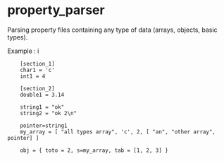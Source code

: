 # property_parser

Parsing property files containing any type of data (arrays, objects, basic types).

Example : 
i
```
	[section_1]
	char1 = 'c'
	int1 = 4

	[section_2]
	double1 = 3.14

	string1 = "ok"
	string2 = "ok 2\n"

	pointer=string1
	my_array = [ "all types array", 'c', 2, [ "an", "other array", pointer] ]

	obj = { toto = 2, s=my_array, tab = [1, 2, 3] }
 ```

